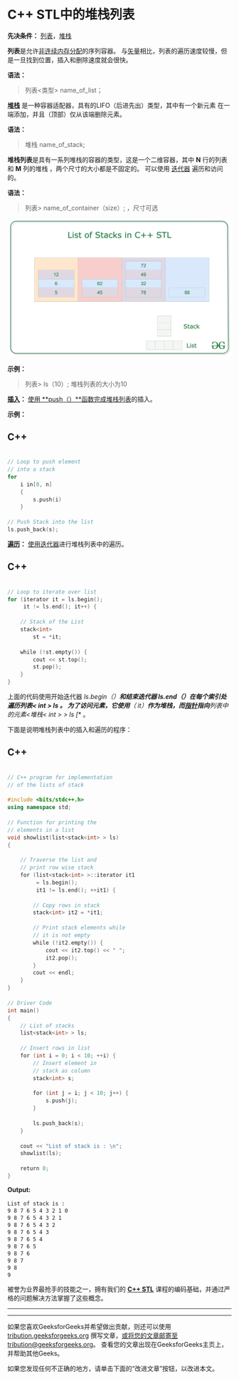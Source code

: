 # C++ STL中的堆栈列表

**先决条件：** [列表](https://www.geeksforgeeks.org/list-cpp-stl/)，[堆栈](https://www.geeksforgeeks.org/stack-data-structure/)

**列表**是允许[非连续内存分配](https://www.geeksforgeeks.org/non-contiguous-allocation-in-operating-system/)的序列容器。 与[矢量](http://www.geeksforgeeks.org/vector-in-cpp-stl/)相比，列表的遍历速度较慢，但​​是一旦找到位置，插入和删除速度就会很快。

**语法：**

> 列表<类型> name_of_list；

**[堆栈](http://www.geeksforgeeks.org/stack-data-structure/)** 是一种容器适配器，具有的LIFO（后进先出）类型，其中有一个新元素 在一端添加，并且（顶部）仅从该端删除元素。

**语法：**

> 堆栈 <type>name_of_stack;</type>

**堆栈列表**是具有一系列堆栈的容器的类型，这是一个二维容器，其中 **N** 行的列表和 **M** 列的堆栈 ，两个尺寸的大小都是不固定的。 可以使用 [迭代器](https://www.geeksforgeeks.org/iterators-c-stl/) 遍历和访问的。

**语法：**

> 列表<stack>> name_of_container（size）;
> ，尺寸可选</stack>

[![](img/613ddcac41d3b7f794d44f0223b1d831.png)](https://media.geeksforgeeks.org/wp-content/uploads/20200928102759/ListofStacks.jpg)

**示例：**

> 列表<stack>> ls（10）;
> 堆栈列表的大小为10</stack>

**<u>插入</u>：** [使用 **push（）**函数完成堆栈列表](https://www.geeksforgeeks.org/linked-list-set-2-inserting-a-node/)的插入。

**示例：**

## C++

```cpp

// Loop to push element 
// into a stack 
for
    i in[0, n] 
    { 
        s.push(i) 
    } 

// Push Stack into the list 
ls.push_back(s); 

```

**<u>遍历</u>：** [使用](https://www.geeksforgeeks.org/recursive-insertion-and-traversal-linked-list/)[迭代器](https://www.geeksforgeeks.org/iterators-c-stl/)进行堆栈列表中的遍历。

## C++

```cpp

// Loop to iterate over list 
for (iterator it = ls.begin(); 
     it != ls.end(); it++) { 

    // Stack of the List 
    stack<int> 
        st = *it; 

    while (!st.empty()) { 
        cout << st.top(); 
        st.pop(); 
    } 
} 

```

上面的代码使用开始迭代器 **ls.begin（）**和结束迭代器 **ls.end（）**在每个索引处遍历**列表< int > ls** 。 为了访问元素，它使用**（* it）**作为堆栈，而[指针](https://www.geeksforgeeks.org/pointers-in-c-and-c-set-1-introduction-arithmetic-and-array/)指向**列表中的元素<堆栈< int > > ls [** 。

下面是说明堆栈列表中的插入和遍历的程序：

## C++

```cpp

// C++ program for implementation 
// of the lists of stack 

#include <bits/stdc++.h> 
using namespace std; 

// Function for printing the 
// elements in a list 
void showlist(list<stack<int> > ls) 
{ 

    // Traverse the list and 
    // print row wise stack 
    for (list<stack<int> >::iterator it1 
         = ls.begin(); 
         it1 != ls.end(); ++it1) { 

        // Copy rows in stack 
        stack<int> it2 = *it1; 

        // Print stack elements while 
        // it is not empty 
        while (!it2.empty()) { 
            cout << it2.top() << " "; 
            it2.pop(); 
        } 
        cout << endl; 
    } 
} 

// Driver Code 
int main() 
{ 
    // List of stacks 
    list<stack<int> > ls; 

    // Insert rows in list 
    for (int i = 0; i < 10; ++i) { 
        // Insert element in 
        // stack as column 
        stack<int> s; 

        for (int j = i; j < 10; j++) { 
            s.push(j); 
        } 

        ls.push_back(s); 
    } 

    cout << "List of stack is : \n"; 
    showlist(ls); 

    return 0; 
} 

```

**Output:**

```
List of stack is : 
9 8 7 6 5 4 3 2 1 0 
9 8 7 6 5 4 3 2 1 
9 8 7 6 5 4 3 2 
9 8 7 6 5 4 3 
9 8 7 6 5 4 
9 8 7 6 5 
9 8 7 6 
9 8 7 
9 8 
9

```

被誉为业界最抢手的技能之一，拥有我们的 [**C++ STL**](https://practice.geeksforgeeks.org/courses/cpp-stl?utm_source=geeksforgeeks&utm_medium=article&utm_campaign=GFG_Article_Bottom_CPP_STL) 课程的编码基础，并通过严格的问题解决方法掌握了这些概念。

* * *

* * *

如果您喜欢GeeksforGeeks并希望做出贡献，则还可以使用 [tribution.geeksforgeeks.org](https://contribute.geeksforgeeks.org/) 撰写文章，或将您的文章邮寄至tribution@geeksforgeeks.org。 查看您的文章出现在GeeksforGeeks主页上，并帮助其他Geeks。

如果您发现任何不正确的地方，请单击下面的“改进文章”按钮，以改进本文。